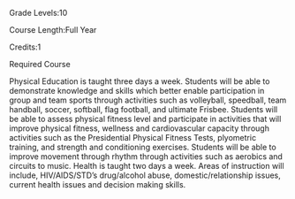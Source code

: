 Grade Levels:10

Course Length:Full Year

Credits:1

Required Course

Physical Education is taught three days a week. Students will be able to demonstrate knowledge and skills which better enable participation in group and team sports through activities such as volleyball, speedball, team handball, soccer, softball, flag football, and ultimate Frisbee. Students will be able to assess physical fitness level and participate in activities that will improve physical fitness, wellness and cardiovascular capacity through activities such as the Presidential Physical Fitness Tests, plyometric training, and strength and conditioning exercises. Students will be able to improve movement through rhythm through activities such as aerobics and circuits to music. Health is taught two days a week. Areas of instruction will include, HIV/AIDS/STD’s drug/alcohol abuse, domestic/relationship issues, current health issues and decision making skills.